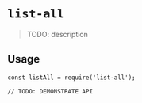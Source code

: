 # `list-all`

> TODO: description

## Usage

```
const listAll = require('list-all');

// TODO: DEMONSTRATE API
```
